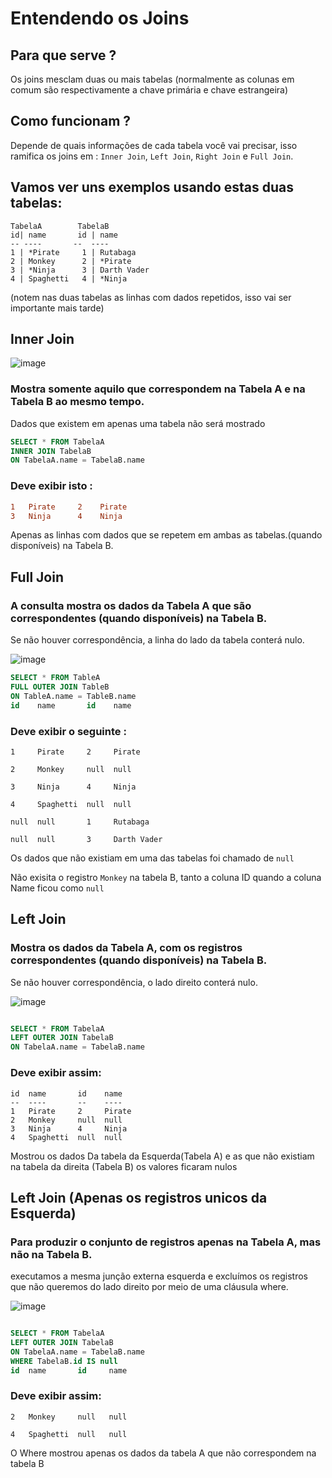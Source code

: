 # Entendendo os Joins
## Para que serve ?
Os joins mesclam duas ou mais tabelas (normalmente as colunas em comum são respectivamente a chave primária e chave estrangeira)
## Como funcionam ?
Depende de quais informações de cada tabela você vai precisar, isso ramifica os joins em : ``Inner Join``, ``Left Join``, ``Right Join`` e ``Full Join``.
## Vamos ver uns exemplos usando estas duas tabelas: 
``` 
TabelaA        TabelaB 
id| name       id | name
-- ----       --  ----
1 | *Pirate     1 | Rutabaga
2 | Monkey      2 | *Pirate
3 | *Ninja      3 | Darth Vader
4 | Spaghetti   4 | *Ninja

```
(notem nas duas tabelas as linhas com dados repetidos, isso vai ser importante mais tarde)

## Inner Join
![image](https://user-images.githubusercontent.com/72756630/151256595-2acc944e-b299-45ef-9510-3d5ff203cdbc.png)

### Mostra somente aquilo que correspondem na Tabela A e na Tabela B ao mesmo tempo.
Dados que existem em apenas uma tabela não será mostrado
`````sql
SELECT * FROM TabelaA
INNER JOIN TabelaB
ON TabelaA.name = TabelaB.name
``````
### Deve exibir isto : 
```diff
1   Pirate     2    Pirate
3   Ninja      4    Ninja
```
Apenas as linhas com dados que se repetem em ambas as tabelas.(quando disponíveis) 
na Tabela B.


## Full Join
### A consulta mostra os dados da Tabela A que são correspondentes (quando disponíveis) na Tabela B.
Se não houver correspondência, a linha do lado da tabela conterá nulo.


![image](https://user-images.githubusercontent.com/72756630/151259375-5b9d0ee9-8036-49b5-9987-6453f5e1b17d.png)
 ```` sql 
SELECT * FROM TableA
FULL OUTER JOIN TableB
ON TableA.name = TableB.name
id    name       id    name
````
### Deve exibir o seguinte : 
````
1     Pirate     2     Pirate

2     Monkey     null  null

3     Ninja      4     Ninja

4     Spaghetti  null  null

null  null       1     Rutabaga

null  null       3     Darth Vader
````
Os dados que não existiam em uma das tabelas foi chamado de ``null``

Não exisita o registro ```Monkey``` na tabela B, tanto a coluna ID quando a coluna Name ficou como ``null``

## Left Join 
### Mostra os dados da Tabela A, com os registros correspondentes (quando disponíveis) na Tabela B.
Se não houver correspondência, o lado direito conterá nulo.


![image](https://user-images.githubusercontent.com/72756630/151260837-b003d98a-20ed-4bbf-8226-d99359b1c476.png)
````sql

SELECT * FROM TabelaA
LEFT OUTER JOIN TabelaB
ON TabelaA.name = TabelaB.name

````
### Deve exibir assim: 

````
id  name       id    name
--  ----       --    ----
1   Pirate     2     Pirate
2   Monkey     null  null
3   Ninja      4     Ninja
4   Spaghetti  null  null
````
Mostrou os dados Da tabela da Esquerda(Tabela A) e as que não existiam na tabela da direita (Tabela B) os valores ficaram nulos


## Left Join (Apenas os registros unicos da Esquerda)
### Para produzir o conjunto de registros apenas na Tabela A, mas não na Tabela B. 
executamos a mesma junção externa esquerda e excluímos os registros que não queremos do lado direito por meio de uma cláusula where.


![image](https://user-images.githubusercontent.com/72756630/151262201-84f9e7c9-6531-4530-b6b8-c5ae4fe11d61.png)
````sql

SELECT * FROM TabelaA
LEFT OUTER JOIN TabelaB
ON TabelaA.name = TabelaB.name
WHERE TabelaB.id IS null
id  name       id     name
````
### Deve exibir assim: 

````
2   Monkey     null   null

4   Spaghetti  null   null
````
O Where mostrou apenas os dados da tabela A que não correspondem na tabela B


